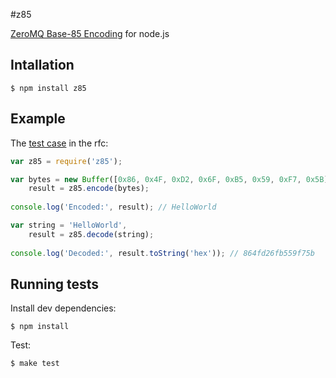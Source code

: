 #z85

[ZeroMQ Base-85 Encoding](http://rfc.zeromq.org/spec:32) for node.js

## Intallation

	$ npm install z85
	
## Example

The [test case](http://rfc.zeromq.org/spec:32#toc3) in the rfc:

```js
var z85 = require('z85');

var bytes = new Buffer([0x86, 0x4F, 0xD2, 0x6F, 0xB5, 0x59, 0xF7, 0x5B]);
	result = z85.encode(bytes);
	
console.log('Encoded:', result); // HelloWorld

var string = 'HelloWorld',
	result = z85.decode(string);
	
console.log('Decoded:', result.toString('hex')); // 864fd26fb559f75b
```
	
## Running tests

Install dev dependencies:

	$ npm install

Test:

	$ make test
